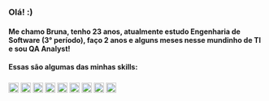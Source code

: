 ### Olá! :)

#### Me chamo Bruna, tenho 23 anos, atualmente estudo Engenharia de Software (3° período), faço 2 anos e alguns meses nesse mundinho de TI e sou QA Analyst!
#### Essas são algumas das minhas skills:

#####

<div>
   <img src="https://cdn.jsdelivr.net/gh/devicons/devicon/icons/vscode/vscode-original.svg" style="width: 20px;"/>
   <img src="https://cdn.jsdelivr.net/gh/devicons/devicon/icons/python/python-plain.svg" style="width: 20px;"/>
   <img src="https://cdn.jsdelivr.net/gh/devicons/devicon/icons/javascript/javascript-plain.svg" style="width: 20px;"/> 
   <img src="https://cdn.jsdelivr.net/gh/devicons/devicon/icons/html5/html5-original.svg" style="width: 20px;"/>
   <img src="https://cdn.jsdelivr.net/gh/devicons/devicon/icons/css3/css3-original.svg" style="width: 20px;"/>
   <img src="https://cdn.jsdelivr.net/gh/devicons/devicon/icons/selenium/selenium-original.svg" style="width: 20px;"/>
   <img src="https://cdn.jsdelivr.net/gh/devicons/devicon/icons/pytest/pytest-original.svg" style="width: 20px;"/>
   <img src="https://cdn.jsdelivr.net/gh/devicons/devicon/icons/cucumber/cucumber-plain.svg" style="width: 20px;"/>
   <img src="https://cdn.jsdelivr.net/gh/devicons/devicon/icons/figma/figma-original.svg" style="width: 20px;"/>      
</div>
